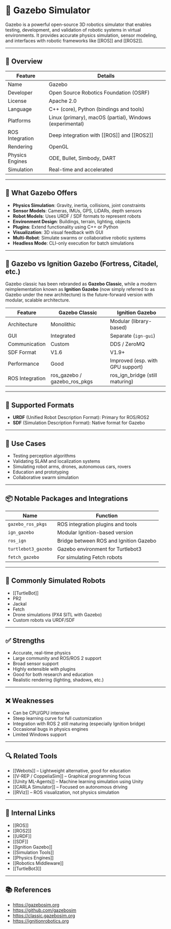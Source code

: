 # 🤖 Gazebo Simulator

Gazebo is a powerful open-source 3D robotics simulator that enables testing, development, and validation of robotic systems in virtual environments. It provides accurate physics simulation, sensor modeling, and interfaces with robotic frameworks like [[ROS]] and [[ROS2]].

---

## 🧭 Overview

| Feature | Details |
|--------|---------|
| Name | Gazebo |
| Developer | Open Source Robotics Foundation (OSRF) |
| License | Apache 2.0 |
| Language | C++ (core), Python (bindings and tools) |
| Platforms | Linux (primary), macOS (partial), Windows (experimental) |
| ROS Integration | Deep integration with [[ROS]] and [[ROS2]] |
| Rendering | OpenGL |
| Physics Engines | ODE, Bullet, Simbody, DART |
| Simulation | Real-time and accelerated |

---

## 🧰 What Gazebo Offers

- **Physics Simulation**: Gravity, inertia, collisions, joint constraints
- **Sensor Models**: Cameras, IMUs, GPS, LiDARs, depth sensors
- **Robot Models**: Uses URDF / SDF formats to represent robots
- **Environment Design**: Buildings, terrain, lighting, objects
- **Plugins**: Extend functionality using C++ or Python
- **Visualization**: 3D visual feedback with GUI
- **Multi-Robot**: Simulate swarms or collaborative robotic systems
- **Headless Mode**: CLI-only execution for batch simulations

---

## 🔄 Gazebo vs Ignition Gazebo (Fortress, Citadel, etc.)

Gazebo classic has been rebranded as **Gazebo Classic**, while a modern reimplementation known as **Ignition Gazebo** (now simply referred to as Gazebo under the new architecture) is the future-forward version with modular, scalable architecture.

| Feature | Gazebo Classic | Ignition Gazebo |
|--------|----------------|-----------------|
| Architecture | Monolithic | Modular (library-based) |
| GUI | Integrated | Separate (`ign-gui`) |
| Communication | Custom | DDS / ZeroMQ |
| SDF Format | V1.6 | V1.9+ |
| Performance | Good | Improved (esp. with GPU support) |
| ROS Integration | ros_gazebo / gazebo_ros_pkgs | ros_ign_bridge (still maturing) |

---

## 📐 Supported Formats

- **URDF** (Unified Robot Description Format): Primary for ROS/ROS2
- **SDF** (Simulation Description Format): Native format for Gazebo

---

## 🧪 Use Cases

- Testing perception algorithms
- Validating SLAM and localization systems
- Simulating robot arms, drones, autonomous cars, rovers
- Education and prototyping
- Collaborative swarm simulation

---

## 📦 Notable Packages and Integrations

| Name | Function |
|------|----------|
| `gazebo_ros_pkgs` | ROS integration plugins and tools |
| `ign_gazebo` | Modular Ignition-based version |
| `ros_ign` | Bridge between ROS and Ignition Gazebo |
| `turtlebot3_gazebo` | Gazebo environment for Turtlebot3 |
| `fetch_gazebo` | For simulating Fetch robots |

---

## 🧠 Commonly Simulated Robots

- [[TurtleBot]]
- PR2
- Jackal
- Fetch
- Drone simulations (PX4 SITL with Gazebo)
- Custom robots via URDF/SDF

---

## ✅ Strengths

- Accurate, real-time physics
- Large community and ROS/ROS 2 support
- Broad sensor support
- Highly extensible with plugins
- Good for both research and education
- Realistic rendering (lighting, shadows, etc.)

---

## ❌ Weaknesses

- Can be CPU/GPU intensive
- Steep learning curve for full customization
- Integration with ROS 2 still maturing (especially Ignition bridge)
- Occasional bugs in physics engines
- Limited Windows support

---

## 🔍 Related Tools

- [[Webots]] – Lightweight alternative, good for education
- [[V-REP / CoppeliaSim]] – Graphical programming focus
- [[Unity ML-Agents]] – Machine learning simulation using Unity
- [[CARLA Simulator]] – Focused on autonomous driving
- [[RViz]] – ROS visualization, not physics simulation

---

## 🔗 Internal Links

- [[ROS]]
- [[ROS2]]
- [[URDF]]
- [[SDF]]
- [[Ignition Gazebo]]
- [[Simulation Tools]]
- [[Physics Engines]]
- [[Robotics Middleware]]
- [[TurtleBot3]]

---

## 📚 References

- https://gazebosim.org
- https://github.com/gazebosim
- https://classic.gazebosim.org
- https://ignitionrobotics.org
